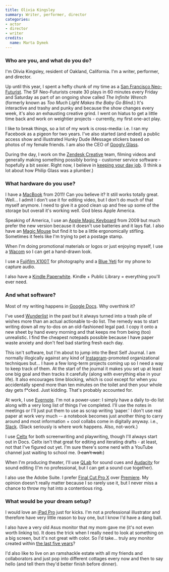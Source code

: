 ```yaml
---
title: Olivia Kingsley
summary: Writer, performer, director 
categories:
- actor 
- director
- writer
credits:
  name: Marta Dymek
---
```


### Who are you, and what do you do?

I'm Olivia Kingsley, resident of Oakland, California. I'm a writer, performer, and director.

Up until this year, I spent a hefty chunk of my time as a [San Francisco Neo-Futurist](http://www.sfneofuturists.com/ "A group of performers in San Francisco."). The SF Neo-Futurists create 30 plays in 60 minutes every Friday and Saturday as part of an ongoing show called _The Infinite Wrench_ (formerly known as _Too Much Light Makes the Baby Go Blind_.) It's interactive and trashy and punky and because the show changes every week, it's also an exhausting creative grind. I went on hiatus to get a little time back and work on weightier projects - currently, my first one-act play.

I like to break things, so a lot of my work is cross-media: i.e. I ran my Facebook as a pigeon for two years. I've also started (and ended) a public access show and illustrated Hunky Dude iMessage stickers based on photos of my female friends. I am also the CEO of [Googly Glass](http://www.googlyglass.biz/ "Olivia's innovative glasses company.").

During the day, I work on the [Zendesk Creative](https://design.zendesk.com/ "Zendesk's design team.") team, filming videos and generally making something possibly boring - customer service software - hopefully a bit sexier. Right now, I believe in [keeping your day job](https://www.nytimes.com/2018/03/22/t-magazine/art/artist-day-job.html "A New York Times articles about artists keeping their day jobs."). (I think a lot about how Philip Glass was a plumber.) 

### What hardware do you use?

I have a [MacBook][] from 2011! Can you believe it? It still works totally great. Well... I admit I don't use it for editing video, but I don't do much of that myself anymore. I need to give it a good clean up and free up some of the storage but overall it's working well. God bless Apple America. 

Speaking of America, I use an [Apple Magic Keyboard][magic-keyboard] from 2009 but much prefer the new version because it doesn't use batteries and it lays flat. I also have an [Magic Mouse][magic-mouse] but find it to be a little ergonomically stifling. Sometimes it feels like I'm trying to pet a postage stamp. 

When I'm doing promotional materials or logos or just enjoying myself, I use a [Wacom][intuos] so I can get a hand-drawn look.

I use a [Fujifilm X100T][x100t] for photography and a [Blue Yeti][yeti] for my phone to capture audio.

I also have a [Kindle Paperwhite][kindle-paperwhite]. Kindle + Public Library = everything you'll ever need.

### And what software?

Most of my writing happens in [Google Docs][google-docs]. Why overthink it?

I've used [Wunderlist][] in the past but it always turned into a trash pile of wishes more than an actual actionable to-do list. The remedy was to start writing down all my to-dos on an old-fashioned legal pad. I copy it onto a new sheet by hand every morning and that keeps me from being (too) unrealistic. I find the cheapest notepads possible because I have paper waste anxiety and don't feel bad starting fresh each day.

This isn't software, but I'm about to jump into the Best Self Journal. I am normally illogically against any kind of [Instagram][]-promoted organizational techniques but... I have a few long-term projects coming up so I need a way to keep track of them. At the start of the journal it makes you set up at least one big goal and then tracks it carefully (along with everything else in your life). It also encourages time blocking, which is cool except for when you accidentally spend more than ten minutes on the toilet and then your whole day gets f\*cked. Just kidding. That's probably accounted for.

At work, I use [Evernote][]. I'm not a power-user: I simply have a daily to-do list along with a very long list of things I've completed. I'll use the notes in meetings or I'll just put them to use as scrap writing 'paper.' I don't use real paper at work very much -- a notebook becomes just another thing to carry around and most information + cool collabs come in digitally anyway. i.e., [Slack][]. (Slack seriously is where work happens. Also, not-work.)

I use [Celtx][] for both screenwriting and playwriting, though I'll always start out in Docs. Celtx isn't that great for editing and iterating drafts - at least, not that I've figured out yet. I'm sure there's some nerd with a YouTube channel just waiting to school me. (~~I can't wait.~~)

When I'm producing theater, I'll use [QLab][] for sound cues and [Audacity][] for sound editing (I'm no professional, but I can get a sound cue together).

I also use the Adobe Suite. I prefer [Final Cut Pro X][final-cut-pro-x] over [Premiere][]. My opinion doesn't really matter because I so rarely use it, but I never miss a chance to throw my hat into a contentious ring. 

### What would be your dream setup?

I would love an [iPad Pro][ipad-pro] just for kicks. I'm not a professional illustrator and therefore have very little reason to buy one, but I know I'd have a dang ball.

I also have a very old Asus monitor that my mom gave me (it's not even worth linking to). It does the trick when I really need to look at something on a big screen, but it's not great with color. So I'd take... truly any monitor created within [the last five years](https://www.youtube.com/watch?v=oPlN6SwjPlw "A trailer for the musical 'The Last Five Years' on YouTube.")?

I'd also like to live on an ramshackle estate with all my friends and collaborators and just pop into different cottages every now and then to say hello (and tell them they'd better finish before dinner).

[audacity]: https://sourceforge.net/projects/audacity/ "An open-source, cross-platform audio editor."
[celtx]: https://www.celtx.com/index.html "A pre-production/script writing software suite."
[evernote]: https://evernote.com/ "Online software for capturing notes."
[final-cut-pro-x]: https://en.wikipedia.org/wiki/Final_Cut_Pro_X "A nonlinear video editor."
[google-docs]: https://en.wikipedia.org/wiki/Google_Docs "A web-based office suite."
[instagram]: https://www.instagram.com/ "A photo sharing service."
[intuos]: https://www.wacom.com/en-us/products/pen-tablets/intuos "A pen tablet."
[ipad-pro]: https://en.wikipedia.org/wiki/IPad_Pro "An iOS tablet."
[kindle-paperwhite]: https://www.amazon.com/Kindle-Paperwhite-Touch-light/dp/B007OZNZG0 "An e-book reader with a book-like screen."
[macbook]: https://en.wikipedia.org/wiki/MacBook "A laptop."
[magic-keyboard]: https://en.wikipedia.org/wiki/Magic_Keyboard "A wireless keyboard."
[magic-mouse]: https://en.wikipedia.org/wiki/Magic_Mouse "A multi-touch mouse."
[premiere]: https://www.adobe.com/products/premiere.html "A video editing suite."
[qlab]: https://figure53.com/qlab/ "Software for running a live show."
[slack]: https://slack.com/ "A collaboration service."
[wunderlist]: https://www.wunderlist.com/ "A cloud-syncing to-do manager."
[x100t]: http://www.fujifilm.com/products/digital_cameras/x/fujifilm_x100t/ "A 16.3 megapixel digital camera."
[yeti]: http://bluemic.com/yeti/ "A USB microphone."
